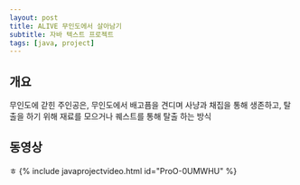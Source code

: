 ```yaml
---
layout: post
title: ALIVE 무인도에서 살아남기
subtitle: 자바 텍스트 프로젝트
tags: [java, project]
---
```


## 개요

무인도에 갇힌 주인공은, 무인도에서 배고픔을 견디며 사냥과 채집을 통해 생존하고, 탈출을 하기 위해 재료를 모으거나 퀘스트를 통해 탈출 하는 방식

## 동영상
ㅎ
 {% include javaprojectvideo.html id="ProO-0UMWHU" %}  
